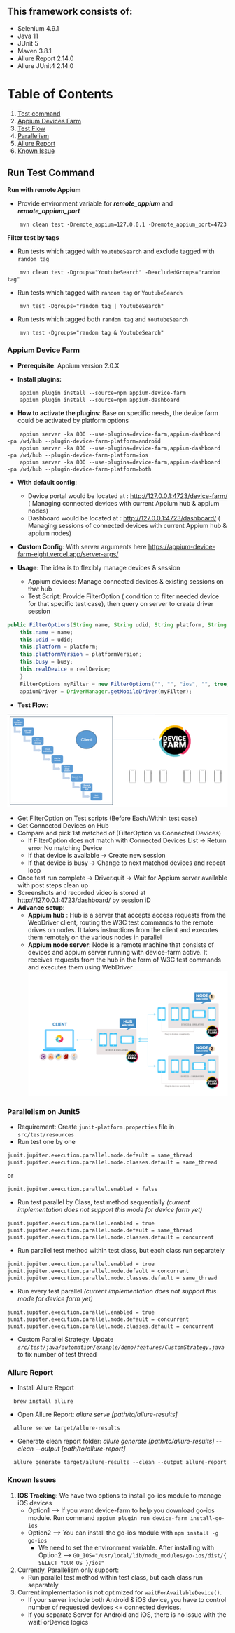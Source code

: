 
## This framework consists of:
- Selenium 4.9.1
- Java 11
- JUnit 5
- Maven 3.8.1
- Allure Report 2.14.0
- Allure JUnit4 2.14.0

# Table of Contents
1. [Test command](#command)
2. [Appium Devices Farm](#devices_farm)
3. [Test Flow](#Test_Flow)
4. [Parallelism](#Parallelism)
5. [Allure Report](#allure)
6. [Known Issue](#issues)

## Run Test Command <a name="command"></a>
**Run with remote Appium**
- Provide environment variable for **_remote_appium_** and **_remote_appium_port_**
```
    mvn clean test -Dremote_appium=127.0.0.1 -Dremote_appium_port=4723
```

**Filter test by tags**
- Run tests which tagged with `YoutubeSearch` and exclude tagged with `random tag`

```
    mvn clean test -Dgroups="YoutubeSearch" -DexcludedGroups="random tag" 
```

- Run tests which tagged with `random tag` or  `YoutubeSearch`
```
    mvn test -Dgroups="random tag | YoutubeSearch"
```

- Run tests which tagged both `random tag` and  `YoutubeSearch`
```
    mvn test -Dgroups="random tag & YoutubeSearch"
```

### Appium Device Farm <a name="devices_farm"></a>
- **Prerequisite**: Appium version 2.0.X

- **Install plugins:**
```
    appium plugin install --source=npm appium-device-farm
    appium plugin install --source=npm appium-dashboard
```

- **How to activate the plugins**:
Base on specific needs, the device farm could be activated by platform options
```
    appium server -ka 800 --use-plugins=device-farm,appium-dashboard  -pa /wd/hub --plugin-device-farm-platform=android
    appium server -ka 800 --use-plugins=device-farm,appium-dashboard  -pa /wd/hub --plugin-device-farm-platform=ios
    appium server -ka 800 --use-plugins=device-farm,appium-dashboard  -pa /wd/hub --plugin-device-farm-platform=both
```

- **With default config**:
  * Device portal would be located at : http://127.0.0.1:4723/device-farm/ ( Managing connected devices with current Appium hub & appium nodes)
  * Dashboard would be located at : http://127.0.0.1:4723/dashboard/ ( Managing sessions of connected devices with current Appium hub & appium nodes)
- **Custom Config**: With server arguments here https://appium-device-farm-eight.vercel.app/server-args/
  
- **Usage**: The idea is to flexibly manage devices & session
  * Appium devices: Manage connected devices & existing sessions on that hub
  * Test Script: Provide FilterOption ( condition to filter needed device for that specific test case), then query on server to create driver session
```java
public FilterOptions(String name, String udid, String platform, String platformVersion, boolean busy, boolean realDevice) {
    this.name = name;
    this.udid = udid;
    this.platform = platform;
    this.platformVersion = platformVersion;
    this.busy = busy;
    this.realDevice = realDevice;
    }
    FilterOptions myFilter = new FilterOptions("", "", "ios", "", true, true);
    appiumDriver = DriverManager.getMobileDriver(myFilter);
```
- **Test Flow**:<a name="Test_Flow"></a>

![](docs/assets/img_1.png)
  * Get FilterOption on Test scripts (Before Each/Within test case)
  * Get Connected Devices on Hub
  * Compare and pick 1st matched of (FilterOption vs Connected Devices)
      * If FilterOption does not match with Connected Devices List -> Return error No matching Device
      * If that device is available -> Create new session
      * If that device is busy -> Change to next matched devices and repeat loop
  * Once test run complete -> Driver.quit -> Wait for Appium server available with post steps clean up
  * Screenshots and recorded video is stored at http://127.0.0.1:4723/dashboard/ by session iD
  * **Advance setup**:
    * **Appium hub** : Hub is a server that accepts access requests from the WebDriver client, routing the W3C test commands to the remote drives on nodes. It takes instructions from the client and executes them remotely on the various nodes in parallel
    * **Appium node server**: Node is a remote machine that consists of devices and appium server running with device-farm active. It receives requests from the hub in the form of W3C test commands and executes them using WebDriver
![](docs/assets/Hub_setup.png)

### Parallelism on Junit5 <a name="Parallelism"></a>

- Requirement: Create `junit-platform.properties` file in `src/test/resources`
- Run test one by one  
```properties
junit.jupiter.execution.parallel.mode.default = same_thread
junit.jupiter.execution.parallel.mode.classes.default = same_thread
```
or
```properties
junit.jupiter.execution.parallel.enabled = false
```
- Run test parallel by Class, test method sequentially _(current implementation does not support this mode for device farm yet)_
```properties
junit.jupiter.execution.parallel.enabled = true
junit.jupiter.execution.parallel.mode.default = same_thread
junit.jupiter.execution.parallel.mode.classes.default = concurrent
```
- Run parallel test method within test class, but each class run separately
```properties
junit.jupiter.execution.parallel.enabled = true
junit.jupiter.execution.parallel.mode.default = concurrent
junit.jupiter.execution.parallel.mode.classes.default = same_thread
```
- Run every test parallel _(current implementation does not support this mode for device farm yet)_
```properties
junit.jupiter.execution.parallel.enabled = true
junit.jupiter.execution.parallel.mode.default = concurrent
junit.jupiter.execution.parallel.mode.classes.default = concurrent
```
- Custom Parallel Strategy:
 Update _`src/test/java/automation/example/demo/features/CustomStrategy.java`_ to fix number of test thread
### Allure Report <a name="allure"></a>
- Install Allure Report
```shell
  brew install allure
```

- Open Allure Report: _allure serve [path/to/allure-results]_
```shell
  allure serve target/allure-results
```

- Generate clean report folder: _allure generate [path/to/allure-results] --clean --output [path/to/allure-report]_
```shell
  allure generate target/allure-results --clean --output allure-report
```

### Known Issues <a name="issues"></a>
1. **IOS Tracking**:
We have two options to install go-ios module to manage iOS devices
   - Option1 --> If you want device-farm to help you download go-ios module. Run command `appium plugin run device-farm install-go-ios`
   - Option2 --> You can install the go-ios module with `npm install -g go-ios`
     - We need to set the environment variable.
           After installing with Option2 --> `GO_IOS="/usr/local/lib/node_modules/go-ios/dist/{ SELECT YOUR OS }/ios"`
2. Currently, Parallelism only support:
   - Run parallel test method within test class, but each class run separately
3. Current implementation is not optimized for `waitForAvailableDevice()`. 
   - If your server include both Android & iOS device, you have to control number of requested devices <= connected devices.
   - If you separate Server for Android and iOS, there is no issue with the waitForDevice logics